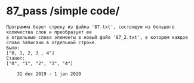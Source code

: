 # 87_pass /simple code/
    Программа берет строку из файла '87.txt', состоящую из большого количества слов и преобразует ее 
    в отдельные слова элементы в новый файл '87_2.txt', в котором каждое слово записано в отдельной строке.
    Было:
    ["0, 1, 2, 3 , 4"] 
    Станет:
    ["0", "1", "2", "3", "4"]
        
        31 dec 2019 - 1 jan 2020
